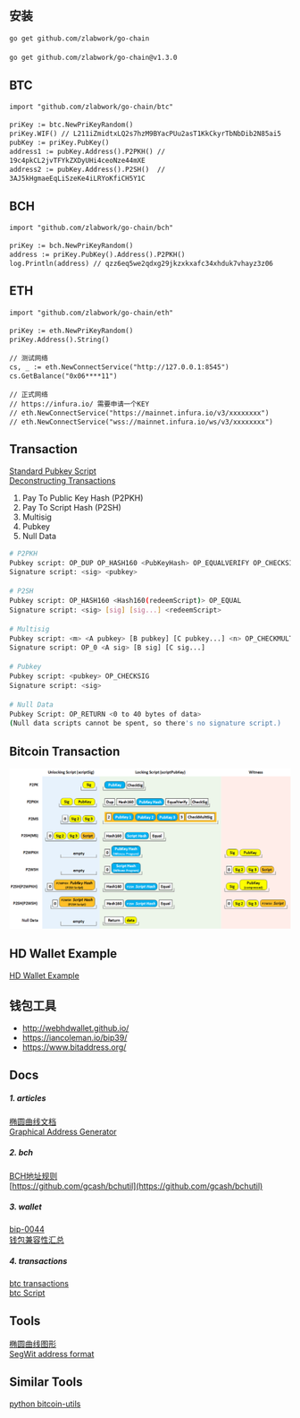 ## 安装
```bash
go get github.com/zlabwork/go-chain

go get github.com/zlabwork/go-chain@v1.3.0
```
## BTC
```golang
import "github.com/zlabwork/go-chain/btc"

priKey := btc.NewPriKeyRandom()
priKey.WIF() // L211iZmidtxLQ2s7hzM9BYacPUu2asT1KkCkyrTbNbDib2N85ai5
pubKey := priKey.PubKey()
address1 := pubKey.Address().P2PKH() // 19c4pkCL2jvTFYkZXDyUHi4ceoNze44mXE
address2 := pubKey.Address().P2SH()  // 3AJ5kHgmaeEqLiSzeKe4iLRYoKfiCH5Y1C
```


## BCH
```golang
import "github.com/zlabwork/go-chain/bch"

priKey := bch.NewPriKeyRandom()
address := priKey.PubKey().Address().P2PKH()
log.Println(address) // qzz6eq5we2qdxg29jkzxkxafc34xhduk7vhayz3z06
```


## ETH
```golang
import "github.com/zlabwork/go-chain/eth"

priKey := eth.NewPriKeyRandom()
priKey.Address().String()

// 测试网络
cs, _ := eth.NewConnectService("http://127.0.0.1:8545")
cs.GetBalance("0x06****11")

// 正式网络 
// https://infura.io/ 需要申请一个KEY
// eth.NewConnectService("https://mainnet.infura.io/v3/xxxxxxxx")
// eth.NewConnectService("wss://mainnet.infura.io/ws/v3/xxxxxxxx")
```


## Transaction
[Standard Pubkey Script](https://developer.bitcoin.org/devguide/transactions.html)  
[Deconstructing Transactions](https://www.royalfork.org/2014/11/20/txn-demo/)  

1. Pay To Public Key Hash (P2PKH)  
2. Pay To Script Hash (P2SH)  
3. Multisig  
4. Pubkey  
5. Null Data  


```bash
# P2PKH
Pubkey script: OP_DUP OP_HASH160 <PubKeyHash> OP_EQUALVERIFY OP_CHECKSIG
Signature script: <sig> <pubkey>

# P2SH
Pubkey script: OP_HASH160 <Hash160(redeemScript)> OP_EQUAL
Signature script: <sig> [sig] [sig...] <redeemScript>

# Multisig
Pubkey script: <m> <A pubkey> [B pubkey] [C pubkey...] <n> OP_CHECKMULTISIG
Signature script: OP_0 <A sig> [B sig] [C sig...]

# Pubkey
Pubkey script: <pubkey> OP_CHECKSIG
Signature script: <sig>

# Null Data
Pubkey Script: OP_RETURN <0 to 40 bytes of data>
(Null data scripts cannot be spent, so there's no signature script.)
```

## Bitcoin Transaction
![bitcoin-tx](docs/assets/bitcoin-tx.png)



## HD Wallet Example
[HD Wallet Example](docs/HDWallet.md)  


## 钱包工具
* http://webhdwallet.github.io/  
* https://iancoleman.io/bip39/  
* https://www.bitaddress.org/  


## Docs
##### 1. articles
[椭圆曲线文档](http://www.secg.org/sec2-v2.pdf)  
[Graphical Address Generator](https://www.royalfork.org/2014/08/11/graphical-address-generator)  

##### 2. bch
[BCH地址规则](https://github.com/bitcoincashorg/bitcoincash.org/blob/master/spec/cashaddr.md)  
[https://github.com/gcash/bchutil](https://github.com/gcash/bchutil)


##### 3. wallet
[bip-0044](https://github.com/bitcoin/bips/blob/master/bip-0044.mediawiki)  
[钱包兼容性汇总](https://bitcoinops.org/en/compatibility/)  

##### 4. transactions
[btc transactions](https://developer.bitcoin.org/reference/transactions.html)  
[btc Script](https://en.bitcoin.it/wiki/Script)  


## Tools
[椭圆曲线图形](https://www.desmos.com/calculator/ialhd71we3?lang=zh-CN)  
[SegWit address format](http://bitcoin.sipa.be/bech32/demo/demo.html)  


## Similar Tools 
[python bitcoin-utils](https://pypi.org/project/bitcoin-utils/)  
